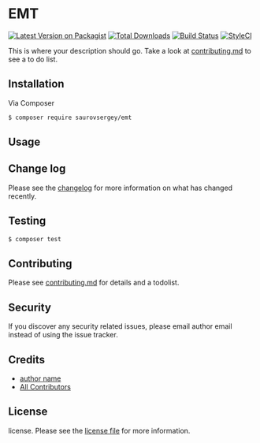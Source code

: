 # EMT

[![Latest Version on Packagist][ico-version]][link-packagist]
[![Total Downloads][ico-downloads]][link-downloads]
[![Build Status][ico-travis]][link-travis]
[![StyleCI][ico-styleci]][link-styleci]

This is where your description should go. Take a look at [contributing.md](contributing.md) to see a to do list.

## Installation

Via Composer

``` bash
$ composer require saurovsergey/emt
```

## Usage

## Change log

Please see the [changelog](changelog.md) for more information on what has changed recently.

## Testing

``` bash
$ composer test
```

## Contributing

Please see [contributing.md](contributing.md) for details and a todolist.

## Security

If you discover any security related issues, please email author email instead of using the issue tracker.

## Credits

- [author name][link-author]
- [All Contributors][link-contributors]

## License

license. Please see the [license file](license.md) for more information.

[ico-version]: https://img.shields.io/packagist/v/saurovsergey/emt.svg?style=flat-square
[ico-downloads]: https://img.shields.io/packagist/dt/saurovsergey/emt.svg?style=flat-square
[ico-travis]: https://img.shields.io/travis/saurovsergey/emt/master.svg?style=flat-square
[ico-styleci]: https://styleci.io/repos/12345678/shield

[link-packagist]: https://packagist.org/packages/saurovsergey/emt
[link-downloads]: https://packagist.org/packages/saurovsergey/emt
[link-travis]: https://travis-ci.org/saurovsergey/emt
[link-styleci]: https://styleci.io/repos/12345678
[link-author]: https://github.com/saurovsergey
[link-contributors]: ../../contributors
